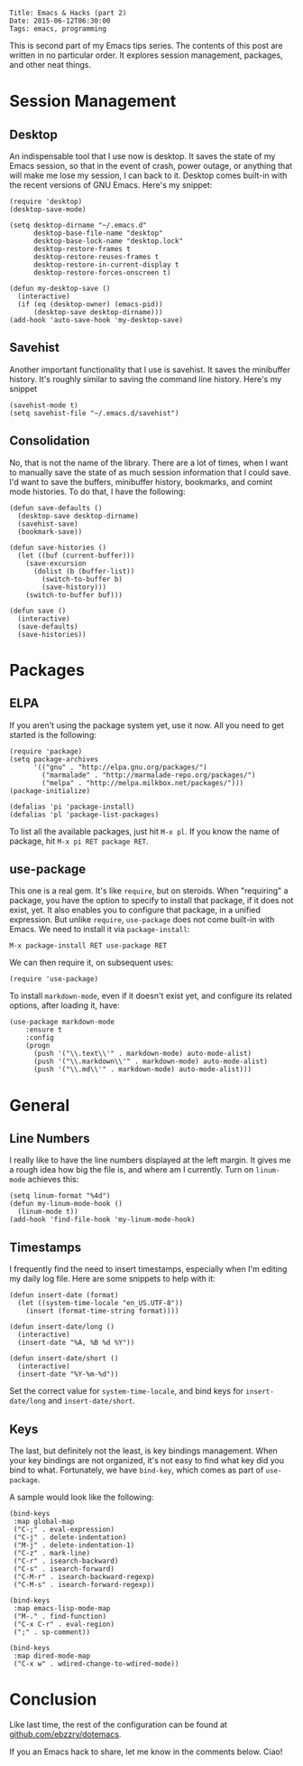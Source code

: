     Title: Emacs & Hacks (part 2)
    Date: 2015-06-12T06:30:00
    Tags: emacs, programming

This is second part of my Emacs tips series. The contents of this post
are written in no particular order. It explores session management,
packages, and other neat things.

<!-- more -->

# Session Management

## Desktop
An indispensable tool that I use now is desktop. It saves the state of
my Emacs session, so that in the event of crash, power outage, or
anything that will make me lose my session, I can back to it. Desktop
comes built-in with the recent versions of GNU Emacs. Here's my
snippet:

```elisp
(require 'desktop)
(desktop-save-mode)

(setq desktop-dirname "~/.emacs.d"
      desktop-base-file-name "desktop"
      desktop-base-lock-name "desktop.lock"
      desktop-restore-frames t
      desktop-restore-reuses-frames t
      desktop-restore-in-current-display t
      desktop-restore-forces-onscreen t)

(defun my-desktop-save ()
  (interactive)
  (if (eq (desktop-owner) (emacs-pid))
      (desktop-save desktop-dirname)))
(add-hook 'auto-save-hook 'my-desktop-save)
```

## Savehist
Another important functionality that I use is savehist. It saves the
minibuffer history. It's roughly similar to saving the command line
history. Here's my snippet

```elisp
(savehist-mode t)
(setq savehist-file "~/.emacs.d/savehist")
```

## Consolidation
No, that is not the name of the library. There are a lot of times,
when I want to manually save the state of as much session information
that I could save. I'd want to save the buffers, minibuffer history,
bookmarks, and comint mode histories. To do that, I have the
following:

```elisp
(defun save-defaults ()
  (desktop-save desktop-dirname)
  (savehist-save)
  (bookmark-save))

(defun save-histories ()
  (let ((buf (current-buffer)))
    (save-excursion
      (dolist (b (buffer-list))
        (switch-to-buffer b)
        (save-history)))
    (switch-to-buffer buf)))

(defun save ()
  (interactive)
  (save-defaults)
  (save-histories))
```

# Packages

## ELPA
If you aren't using the package system yet, use it now. All you need
to get started is the following:

```elisp
(require 'package)
(setq package-archives
      '(("gnu" . "http://elpa.gnu.org/packages/")
        ("marmalade" . "http://marmalade-repo.org/packages/")
        ("melpa" . "http://melpa.milkbox.net/packages/")))
(package-initialize)

(defalias 'pi 'package-install)
(defalias 'pl 'package-list-packages)
```

To list all the available packages, just hit `M-x pl`. If you know the
name of package, hit `M-x pi RET package RET`.

## use-package
This one is a real gem. It's like `require`, but on steroids. When
"requiring" a package, you have the option to specify to install that
package, if it does not exist, yet. It also enables you to configure
that package, in a unified expression. But unlike `require`,
`use-package` does not come built-in with Emacs. We need to install it
via `package-install`:

```elisp
M-x package-install RET use-package RET
```

We can then require it, on subsequent uses:

```elisp
(require 'use-package)
```

To install `markdown-mode`, even if it doesn't exist yet,
and configure its related options, after loading it, have:

```elisp
(use-package markdown-mode
    :ensure t
    :config
    (progn
      (push '("\\.text\\'" . markdown-mode) auto-mode-alist)
      (push '("\\.markdown\\'" . markdown-mode) auto-mode-alist)
      (push '("\\.md\\'" . markdown-mode) auto-mode-alist)))
```

# General

## Line Numbers
I really like to have the line numbers displayed at the left
margin. It gives me a rough idea how big the file is, and where am I
currently. Turn on `linum-mode` achieves this:

```elisp
(setq linum-format "%4d")
(defun my-linum-mode-hook ()
  (linum-mode t))
(add-hook 'find-file-hook 'my-linum-mode-hook)
```

## Timestamps
I frequently find the need to insert timestamps, especially when I'm
editing my daily log file. Here are some snippets to help with it:

```elisp
(defun insert-date (format)
  (let ((system-time-locale "en_US.UTF-8"))
    (insert (format-time-string format))))

(defun insert-date/long ()
  (interactive)
  (insert-date "%A, %B %d %Y"))

(defun insert-date/short ()
  (interactive)
  (insert-date "%Y-%m-%d"))

```

Set the correct value for `system-time-locale`, and bind keys for
`insert-date/long` and `insert-date/short`.

## Keys
The last, but definitely not the least, is key bindings
management. When your key bindings are not organized, it's not easy to
find what key did you bind to what. Fortunately, we have `bind-key`,
which comes as part of `use-package`.

A sample would look like the following:

```elisp
(bind-keys
 :map global-map
 ("C-;" . eval-expression)
 ("C-j" . delete-indentation)
 ("M-j" . delete-indentation-1)
 ("C-z" . mark-line)
 ("C-r" . isearch-backward)
 ("C-s" . isearch-forward)
 ("C-M-r" . isearch-backward-regexp)
 ("C-M-s" . isearch-forward-regexp))

(bind-keys
 :map emacs-lisp-mode-map
 ("M-." . find-function)
 ("C-x C-r" . eval-region)
 (";" . sp-comment))

(bind-keys
 :map dired-mode-map
 ("C-x w" . wdired-change-to-wdired-mode))
```

# Conclusion

Like last time, the rest of the configuration can be found at
[github.com/ebzzry/dotemacs](http://github.com/ebzzry/dotemacs).

If you an Emacs hack to share, let me know in the comments
below. Ciao!
